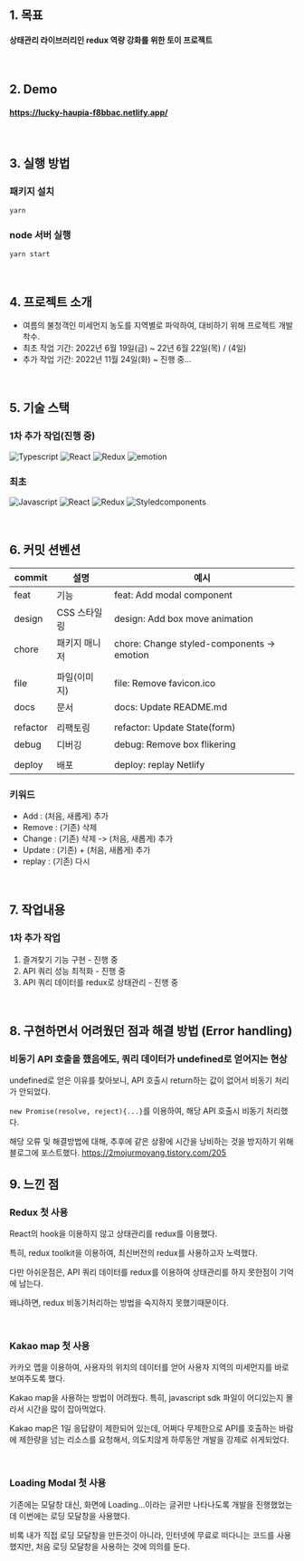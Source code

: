 ## 1. 목표
#### 상태관리 라이브러리인 redux 역량 강화를 위한 토이 프로젝트

<br/>

## 2. Demo
#### https://lucky-haupia-f8bbac.netlify.app/

<br/>

## 3. 실행 방법
### 패키지 설치
```
yarn 
```
### node 서버 실행
```
yarn start
```

<br/>

## 4. 프로젝트 소개
- 여름의 불청객인 미세먼지 농도를 지역별로 파악하여, 대비하기 위해 프로젝트 개발 착수.
- 최초 작업 기간: 2022년 6월 19일(금) ~ 22년 6월 22일(목) / (4일)
- 추가 작업 기간: 2022년 11월 24일(화) ~ 진행 중...
<br/>

## 5. 기술 스택
### 1차 추가 작업(진행 중)
![Typescript](https://img.shields.io/badge/typescript-3178C6?style=for-the-badge&logo=typescript&logoColor=white)
![React](https://img.shields.io/badge/react-61DAFB?style=for-the-badge&logo=react&logoColor=black)
![Redux](https://img.shields.io/badge/Redux-764ABC?style=for-the-badge&logo=Redux&logoColor=white)
![emotion](https://img.shields.io/badge/emotion-000?style=for-the-badge&logo=emotion&logoColor=white)

### 최초
![Javascript](https://img.shields.io/badge/javascript-F7DF1E?style=for-the-badge&logo=typescript&logoColor=white)
![React](https://img.shields.io/badge/react-61DAFB?style=for-the-badge&logo=react&logoColor=black)
![Redux](https://img.shields.io/badge/Redux-764ABC?style=for-the-badge&logo=Redux&logoColor=white)
![Styledcomponents](https://img.shields.io/badge/Styledcomponents-DB7093?style=for-the-badge&logo=Styledcomponents&logoColor=white)

<br/>

## 6. 커밋 션벤션

| commit   | 설명             | 예시                                       |
| -------- | ---------------- | ------------------------------------------ |
| feat     | 기능             | feat: Add modal component                  |
| design   | CSS 스타일링      | design: Add box move animation             |
| chore    | 패키지 매니저     | chore: Change styled-components -> emotion |
|          |                  |                                            |
| file     | 파일(이미지)      | file: Remove favicon.ico                  |
| docs     | 문서             | docs: Update README.md                     |
|          |                 |                                             |
| refactor | 리팩토링         | refactor: Update State(form)               |
| debug    | 디버깅           | debug: Remove box flikering                |
|          |                 |                                             |
| deploy   | 배포             | deploy: replay Netlify                     |

### 키워드
- Add : (처음, 새롭게) 추가
- Remove : (기존) 삭제
- Change : (기존) 삭제 -> (처음, 새롭게) 추가
- Update : (기존) + (처음, 새롭게) 추가
- replay : (기존) 다시

<br/>

## 7. 작업내용
### 1차 추가 작업
1. 즐겨찾기 기능 구현 - 진행 중
2. API 쿼리 성능 최적화 - 진행 중
3. API 쿼리 데이터를 redux로 상태관리 - 진행 중

<br/>

## 8. 구현하면서 어려웠던 점과 해결 방법 (Error handling)
### 비동기 API 호출을 했음에도, 쿼리 데이터가 undefined로 얻어지는 현상

undefined로 얻은 이유를 찾아보니, API 호출시 return하는 값이 없어서 비동기 처리가 안되었다.

`new Promise(resolve, reject){...}`를 이용하여, 해당 API 호출시 비동기 처리했다.

해당 오류 및 해결방법에 대해, 추후에 같은 상황에 시간을 낭비하는 것을 방지하기 위해 블로그에 포스트했다.
https://2mojurmoyang.tistory.com/205

## 9. 느낀 점
### Redux 첫 사용

React의 hook을 이용하지 않고 상태관리를 redux를 이용했다.

특히, redux toolkit을 이용하여, 최신버전의 redux를 사용하고자 노력했다.

다만 아쉬운점은, API 쿼리 데이터를 redux를 이용하여 상태관리를 하지 못한점이 기억에 남는다.

왜냐하면, redux 비동기처리하는 방법을 숙지하지 못했기때문이다.

<br/>

### Kakao map 첫 사용

카카오 맵을 이용하여, 사용자의 위치의 데이터를 얻어 사용자 지역의 미세먼지를 바로 보여주도록 했다.

Kakao map을 사용하는 방법이 어려웠다. 특히, javascript sdk 파일이 어디있는지 몰라서 시간을 많이 잡아먹었다.

Kakao map은 1일 응답량이 제한되어 있는데, 어쩌다 무제한으로 API를 호출하는 바람에 제한량을 넘는 리소스를 요청해서, 의도치않게 하루동안 개발을 강제로 쉬게되었다.

<br/>

### Loading Modal 첫 사용

기존에는 모달창 대신, 화면에 Loading...이라는 글귀만 나타나도록 개발을 진행했었는데 이번에는 로딩 모달창을 사용했다.

비록 내가 직접 로딩 모달창을 만든것이 아니라, 인터넷에 무료로 떠다니는 코드를 사용했지만, 처음 로딩 모달창을 사용하는 것에 의의를 둔다.

